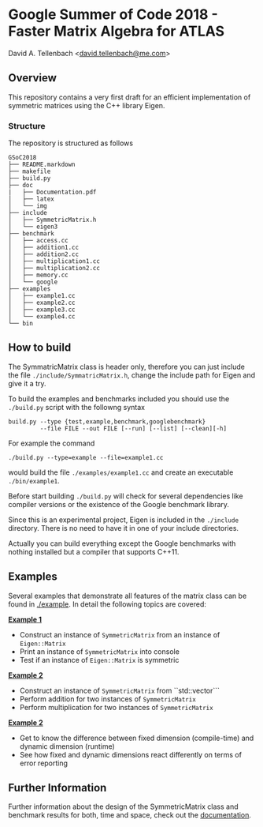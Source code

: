 # Google Summer of Code 2018 - Faster Matrix Algebra for ATLAS #

David A. Tellenbach <<david.tellenbach@me.com>>
## Overview ##

This repository contains a very first draft for an efficient implementation of symmetric matrices using the C++ library Eigen.

### Structure ###

The repository is structured as follows

    GSoC2018
    ├── README.markdown             
    ├── makefile 
    ├── build.py                  
    ├── doc     
    |   ├── Documentation.pdf                  
    │   ├── latex             
    │   └── img
    ├── include
    │   ├── SymmetricMatrix.h
    │   └── eigen3
    ├── benchmark
    │   ├── access.cc
    │   ├── addition1.cc
    │   ├── addition2.cc
    │   ├── multiplication1.cc
    │   ├── multiplication2.cc
    │   ├── memory.cc
    │   └── google
    ├── examples
    │   ├── example1.cc
    │   ├── example2.cc
    │   ├── example3.cc
    │   └── example4.cc
    └── bin

## How to build ##

The SymmatricMatrix class is header only, therefore you can just include the file ``./include/SymmatricMatrix.h``, change the include path for Eigen and give it a try.

To build the examples and benchmarks included you should use the ``./build.py`` script with the followng syntax

    build.py --type {test,example,benchmark,googlebenchmark}
             --file FILE --out FILE [--run] [--list] [--clean][-h]

For example the command

    ./build.py --type=example --file=example1.cc

would build the file ``./examples/example1.cc`` and create an executable ``./bin/example1``.

Before start building ``./build.py`` will check for several dependencies like compiler versions or the existence of the Google benchmark library.

Since this is an experimental project, Eigen is included in the ``./include`` directory. There is no need to have it in one of your include directories. 

Actually you can build everything except the Google benchmarks with nothing installed but a compiler that supports C++11.

## Examples ##

Several examples that demonstrate all features of the matrix class can be found in [./example](./doc/Documentation.pdf). In detail the following topics are covered:

**[Example 1](./example/example1.cc)**
- Construct an instance of ``SymmetricMatrix`` from an instance of ``Eigen::Matrix``
- Print an instance of ``SymmetricMatrix`` into console
- Test if an instance of ``Eigen::Matrix`` is symmetric

**[Example 2](./example/example2.cc)**
- Construct an instance of ``SymmetricMatrix`` from ``std::vector```
- Perform addition for two instances of ``SymmetricMatrix``
- Perform multiplication for two instances of ``SymmetricMatrix``

**[Example 2](./example/example3.cc)**
- Get to know the difference between fixed dimension (compile-time) and dynamic dimension (runtime)
- See how fixed and dynamic dimensions react differently on terms of error reporting

## Further Information ##

Further information about the design of the SymmetricMatrix class and benchmark results for both, time and space, check out the [documentation](./doc/Documentation.pdf).



